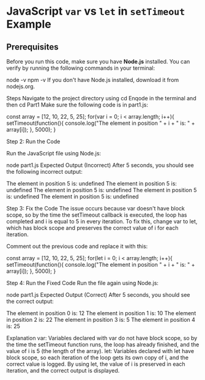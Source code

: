 # JavaScript `var` vs `let` in `setTimeout` Example

## Prerequisites
Before you run this code, make sure you have **Node.js** installed. You can verify by running the following commands in your terminal:


node -v
npm -v
If you don't have Node.js installed, download it from nodejs.org.

Steps
Navigate to the project directory using cd Enqode in the terminal and then cd Part1
Make sure the following code is in part1.js:

const array = [12, 10, 22, 5, 25];
for(var i = 0; i < array.length; i++){
    setTimeout(function(){
        console.log("The element in position " + i + " is: " + array[i]);
    }, 5000);
}

Step 2: Run the Code

Run the JavaScript file using Node.js:

node part1.js
Expected Output (Incorrect)
After 5 seconds, you should see the following incorrect output:


The element in position 5 is: undefined
The element in position 5 is: undefined
The element in position 5 is: undefined
The element in position 5 is: undefined
The element in position 5 is: undefined

Step 3: Fix the Code
The issue occurs because var doesn't have block scope, so by the time the setTimeout callback is executed, the loop has completed and i is equal to 5 in every iteration. To fix this, change var to let, which has block scope and preserves the correct value of i for each iteration.

Comment out the previous code and replace it with this:

const array = [12, 10, 22, 5, 25];
for(let i = 0; i < array.length; i++){
    setTimeout(function(){
        console.log("The element in position " + i + " is: " + array[i]);
    }, 5000);
}

Step 4: Run the Fixed Code
Run the file again using Node.js:

node part1.js
Expected Output (Correct)
After 5 seconds, you should see the correct output:


The element in position 0 is: 12
The element in position 1 is: 10
The element in position 2 is: 22
The element in position 3 is: 5
The element in position 4 is: 25


Explanation
var: Variables declared with var do not have block scope, so by the time the setTimeout function runs, the loop has already finished, and the value of i is 5 (the length of the array).
let: Variables declared with let have block scope, so each iteration of the loop gets its own copy of i, and the correct value is logged.
By using let, the value of i is preserved in each iteration, and the correct output is displayed.
